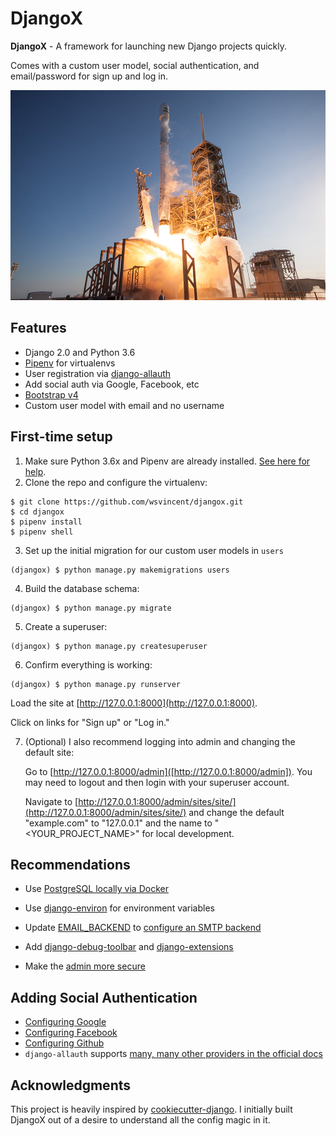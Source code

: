 # DjangoX

**DjangoX** - A framework for launching new Django projects quickly.

Comes with a custom user model, social authentication, and email/password for sign up and log in.

![Falconx](static/images/falconx.png)

## Features

* Django 2.0 and Python 3.6
* [Pipenv](https://github.com/pypa/pipenv) for virtualenvs
* User registration via [django-allauth](https://github.com/pennersr/django-allauth)
* Add social auth via Google, Facebook, etc
* [Bootstrap v4](https://getbootstrap.com/)
* Custom user model with email and no username

## First-time setup

1. Make sure Python 3.6x and Pipenv are already installed. [See here for help](https://djangoforbeginners.com/initial-setup/).
2. Clone the repo and configure the virtualenv:

```
$ git clone https://github.com/wsvincent/djangox.git
$ cd djangox
$ pipenv install
$ pipenv shell
```

3. Set up the initial migration for our custom user models in `users`

```
(djangox) $ python manage.py makemigrations users
```

4. Build the database schema:

```
(djangox) $ python manage.py migrate
```

5. Create a superuser:

```
(djangox) $ python manage.py createsuperuser
```

6. Confirm everything is working:

```
(djangox) $ python manage.py runserver
```

Load the site at [http://127.0.0.1:8000](http://127.0.0.1:8000).

Click on links for "Sign up" or "Log in."

7. (Optional) I also recommend logging into admin and changing the default site:

   Go to [http://127.0.0.1:8000/admin]([http://127.0.0.1:8000/admin]). You may need to logout and then login with your superuser account.

   Navigate to [http://127.0.0.1:8000/admin/sites/site/](http://127.0.0.1:8000/admin/sites/site/) and change the default "example.com" to "127.0.0.1" and the name to "<YOUR_PROJECT_NAME>" for local development.

## Recommendations

* Use [PostgreSQL locally via Docker](https://wsvincent.com/django-docker-postgresql/)
* Use [django-environ](https://github.com/joke2k/django-environ) for environment variables
* Update [EMAIL_BACKEND](https://docs.djangoproject.com/en/2.0/topics/email/#module-django.core.mail) to [configure an SMTP backend](https://djangoforbeginners.com/password-change-reset/)
* Add [django-debug-toolbar](https://github.com/jazzband/django-debug-toolbar) and [django-extensions](https://github.com/django-extensions/django-extensions)

* Make the [admin more secure](https://opensource.com/article/18/1/10-tips-making-django-admin-more-secure)

## Adding Social Authentication

* [Configuring Google](https://wsvincent.com/django-allauth-tutorial-custom-user-model/#google-credentials)
* [Configuring Facebook](http://www.sarahhagstrom.com/2013/09/the-missing-django-allauth-tutorial/#Create_and_configure_a_Facebook_app)
* [Configuring Github](https://wsvincent.com/django-allauth-tutorial/)
* `django-allauth` supports [many, many other providers in the official docs](https://django-allauth.readthedocs.io/en/latest/providers.html)

## Acknowledgments

This project is heavily inspired by [cookiecutter-django](https://github.com/pydanny/cookiecutter-django). I initially built DjangoX out of a desire to understand all the config magic in it.
